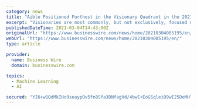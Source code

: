 ```yaml
---
category: news
title: "Aible Positioned Furthest in the Visionary Quadrant in the 2021 Gartner Magic Quadrant for Cloud AI Developer Services Report"
excerpt: "Visionaries are most commonly, but not exclusively, focused on autoML, as this segment is viewed as the most important for application leaders and development organizations. Their autoML services ..."
publishedDateTime: 2021-03-04T14:43:00Z
originalUrl: "https://www.businesswire.com/news/home/20210304005195/en/"
webUrl: "https://www.businesswire.com/news/home/20210304005195/en/"
type: article

provider:
  name: Business Wire
  domain: businesswire.com

topics:
  - Machine Learning
  - AI

secured: "YI6+w1QdMkIHo9seaypOv5fn8Sfa3DNfagVd/4bwE+EoGSqleiO9wI25DeMHl01XDC+1BQS62Fvt6zaBrMWcXOYaGjIS3+odJaBKe0nRkBawphQWcViD3+S9Xv8Mdx5QYE219v7IUkcrh6s8W2Fsm28UW1v9xM/DAbxELOhRzQZgErwg/wklmkCwQloK75busBRe9MUBeloOSEbpvvUEiJhp41IidctUiVNGMF265uWKoG5m3T1ZWdkA8ElWZjdmxprxG4hnONrkjmqI0inKUbETB4mpb859gRe9EnWGVB8OkgrZeW//PKdzaaTau8vBOeAPgEDazlwgrC6fGX2+vbs+J7Hd1+/q03N0ouz6uho=;ct8O8z9ER7aMLni+t6nq4w=="
---
```


